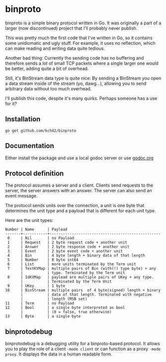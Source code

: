 # binproto

binproto is a simple binary protocol written in Go. It was originally a part of a larger (now discontinued) project that I'll probably never publish.

This was pretty much the first code that I've written in Go, so it contains some unidiomatic and ugly stuff. For example, it uses no reflection, which can make reading and writing data quite tedious.

Another bad thing: Currently the sending code has no buffering and therefore sends a *lot* of small TCP packets where a single larger one would be better, adding quite a bit of overhead.

Still, it's BinStream data type is quite nice: By sending a BinStream you open a data stream inside of the stream (yo, dawg...), allowing you to send arbitrary data without too much overhead.

I'll publish this code, despite it's many quirks. Perhaps someone has a use for it?

## Installation

`go get github.com/kch42/binproto`

## Documentation

Either install the package and use a local godoc server or use [godoc.org](http://godoc.org/github.com/kch42/binproto)

## Protocol definition

The protocol assumes a server and a client. Clients send requests to the server, the server answers with an answer. The server can also send an event message.

The protocol sends units over the connection, a unit is one byte that determines the unit type and a payload that is different for each unit type.

Here are the unit types:

	Number | Name      | Payload
	-------+-----------+--------------------------------------------------
	 0     | Nil       | no Payload
	 1     | Request   | 2 byte request code + another unit
	 2     | Answer    | 2 byte response code + another unit
	 3     | Event     | 2 byte event code + another unit
	 4     | Bin       | 4 byte length + binary data of that length
	 5     | Number    | 8 byte int64
	 6     | List      | more units terminated by the Term unit
	 7     | TextKVMap | multiple pairs of Bin (with(!) type byte) + any
	       |           | type. Terminated by the Term unit
	 8     | IdKVMap   | payload are multiple pairs of UKey + any type.
	       |           | Terminated by the Term Unit
	 9     | UKey      | 1 byte
	10     | BinStream | multiple pairs  of 4 byte(signed) length + binary
	       |           | data of that length. Terminated with negative
	       |           | length (MSB set)
	11     | Term      | no Payload
	12     | Bool      | a single byte interpreted as bool
	       |           | (0 = false, true otherwise)
	13     | Byte      | a single byte

## binprotodebug

binprotodebug is a debugging utility for a binproto-based protocol. It allows you to play the role of a client `-mode client` or can function as a proxy `-mode proxy`. It displays the data in a human readable form.
 